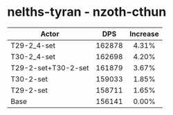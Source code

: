 # nelths-tyran - nzoth-cthun
| Actor | DPS | Increase |
|---|:---:|:---:|
|T29-2_4-set|162878|4.31%|
|T30-2_4-set|162698|4.20%|
|T29-2-set+T30-2-set|161879|3.67%|
|T30-2-set|159033|1.85%|
|T29-2-set|158711|1.65%|
|Base|156141|0.00%|
